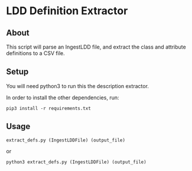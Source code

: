 # LDD Definition Extractor

## About

This script will parse an IngestLDD file, and extract the class and attribute definitions to a CSV file.

## Setup

You will need python3 to run this the description extractor.

In order to install the other dependencies, run:

`pip3 install -r requirements.txt`

## Usage

`extract_defs.py (IngestLDDFile) (output_file)`

or 

`python3 extract_defs.py (IngestLDDFile) (output_file)`